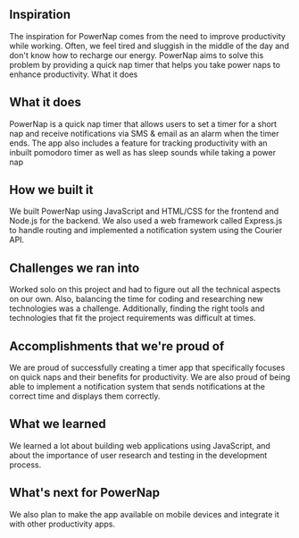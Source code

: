 ## Inspiration
The inspiration for PowerNap comes from the need to improve productivity while working. Often, we feel tired and sluggish in the middle of the day and don't know how to recharge our energy. PowerNap aims to solve this problem by providing a quick nap timer that helps you take power naps to enhance productivity.
What it does

## What it does
PowerNap is a quick nap timer that allows users to set a timer for a short nap and receive notifications via SMS & email as an alarm when the timer ends. The app also includes a feature for tracking productivity with an inbuilt pomodoro timer as well as has sleep sounds while taking a power nap
 
## How we built it
We built PowerNap using JavaScript and HTML/CSS for the frontend and Node.js for the backend. We also used a web framework called Express.js to handle routing and implemented a notification system using the Courier API.

## Challenges we ran into
Worked solo on this project and had to figure out all the technical aspects on our own. Also, balancing the time for coding and researching new technologies was a challenge. Additionally, finding the right tools and technologies that fit the project requirements was difficult at times.

## Accomplishments that we're proud of
We are proud of successfully creating a timer app that specifically focuses on quick naps and their benefits for productivity. We are also proud of being able to implement a notification system that sends notifications at the correct time and displays them correctly.

## What we learned
We learned a lot about building web applications using JavaScript, and about the importance of user research and testing in the development process.

## What's next for PowerNap
We also plan to make the app available on mobile devices and integrate it with other productivity apps.
